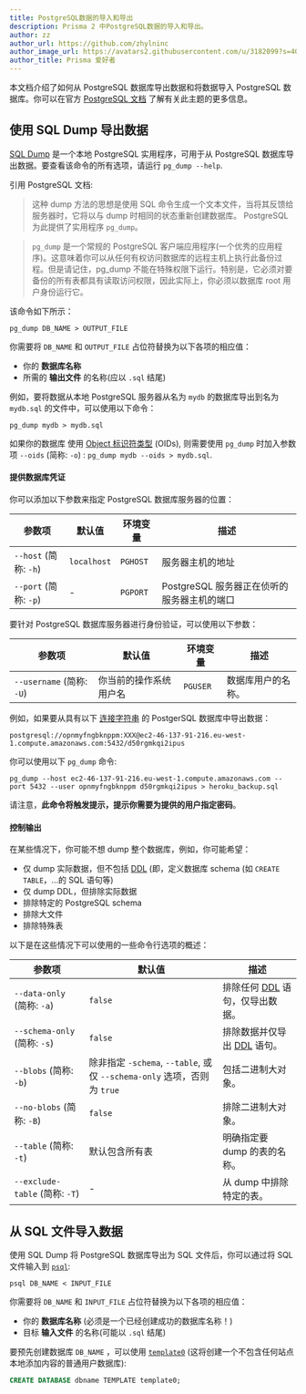 ```yaml
---
title: PostgreSQL数据的导入和导出
description: Prisma 2 中PostgreSQL数据的导入和导出。
author: zz
author_url: https://github.com/zhylninc
author_image_url: https://avatars2.githubusercontent.com/u/3182099?s=400&v=4
author_title: Prisma 爱好者
---
```


本文档介绍了如何从 PostgreSQL 数据库导出数据和将数据导入 PostgreSQL 数据库。你可以在官方 [PostgreSQL 文档](https://www.postgresql.org/docs/9.1/backup-dump.html) 了解有关此主题的更多信息。

## 使用 SQL Dump 导出数据

[SQL Dump](https://www.postgresql.org/docs/9.1/backup-dump.html) 是一个本地 PostgreSQL 实用程序，可用于从 PostgreSQL 数据库导出数据。要查看该命令的所有选项，请运行 `pg_dump --help`.

引用 PostgreSQL 文档:

> 这种 dump 方法的思想是使用 SQL 命令生成一个文本文件，当将其反馈给服务器时，它将以与 dump 时相同的状态重新创建数据库。 PostgreSQL 为此提供了实用程序 `pg_dump`。

> `pg_dump` 是一个常规的 PostgreSQL 客户端应用程序(一个优秀的应用程序)。这意味着你可以从任何有权访问数据库的远程主机上执行此备份过程。但是请记住，pg_dump 不能在特殊权限下运行。特别是，它必须对要备份的所有表都具有读取访问权限，因此实际上，你必须以数据库 root 用户身份运行它。

该命令如下所示：

```psql
pg_dump DB_NAME > OUTPUT_FILE
```

你需要将 `DB_NAME` 和 `OUTPUT_FILE` 占位符替换为以下各项的相应值：

- 你的 **数据库名称**
- 所需的 **输出文件** 的名称(应以 `.sql` 结尾)

例如，要将数据从本地 PostgreSQL 服务器从名为 `mydb` 的数据库导出到名为 `mydb.sql` 的文件中，可以使用以下命令：

```
pg_dump mydb > mydb.sql
```

如果你的数据库 使用 [Object 标识符类型](https://www.postgresql.org/docs/8.1/datatype-oid.html) (OIDs), 则需要使用 `pg_dump` 时加入参数项 `--oids` (简称: `-o`) : `pg_dump mydb --oids > mydb.sql`.

#### 提供数据库凭证

你可以添加以下参数来指定 PostgreSQL 数据库服务器的位置：

| 参数项                | 默认值      | 环境变量 | 描述                                        |
| --------------------- | ----------- | -------- | ------------------------------------------- |
| `--host` (简称: `-h`) | `localhost` | `PGHOST` | 服务器主机的地址                            |
| `--port` (简称: `-p`) | -           | `PGPORT` | PostgreSQL 服务器正在侦听的服务器主机的端口 |

要针对 PostgreSQL 数据库服务器进行身份验证，可以使用以下参数：

| 参数项                    | 默认值                 | 环境变量 | 描述               |
| ------------------------- | ---------------------- | -------- | ------------------ |
| `--username` (简称: `-U`) | 你当前的操作系统用户名 | `PGUSER` | 数据库用户的名称。 |

例如，如果要从具有以下 [连接字符串](../core/connectors/postgresql.md) 的 PostgerSQL 数据库中导出数据：

```
postgresql://opnmyfngbknppm:XXX@ec2-46-137-91-216.eu-west-1.compute.amazonaws.com:5432/d50rgmkqi2ipus
```

你可以使用以下 `pg_dump` 命令:

```
pg_dump --host ec2-46-137-91-216.eu-west-1.compute.amazonaws.com --port 5432 --user opnmyfngbknppm d50rgmkqi2ipus > heroku_backup.sql
```

请注意，**此命令将触发提示，提示你需要为提供的用户指定密码**。

#### 控制输出

在某些情况下，你可能不想 dump 整个数据库，例如，你可能希望：

- 仅 dump 实际数据，但不包括 [DDL](https://www.postgresql.org/docs/8.4/ddl.html) (即，定义数据库 schema (如 `CREATE TABLE`，...的 SQL 语句等)
- 仅 dump DDL，但排除实际数据
- 排除特定的 PostgreSQL schema
- 排除大文件
- 排除特殊表

以下是在这些情况下可以使用的一些命令行选项的概述：

| 参数项                         | 默认值                                                                  | 描述                                                                            |
| ------------------------------ | ----------------------------------------------------------------------- | ------------------------------------------------------------------------------- |
| `--data-only` (简称: `-a`)     | `false`                                                                 | 排除任何 [DDL](https://www.postgresql.org/docs/8.4/ddl.html) 语句，仅导出数据。 |
| `--schema-only` (简称: `-s`)   | `false`                                                                 | 排除数据并仅导出 [DDL](https://www.postgresql.org/docs/8.4/ddl.html) 语句。     |
| `--blobs` (简称: `-b`)         | 除非指定 `-schema`, `--table`, 或仅 `--schema-only` 选项，否则为 `true` | 包括二进制大对象。                                                              |
| `--no-blobs` (简称: `-B`)      | `false`                                                                 | 排除二进制大对象。                                                              |
| `--table` (简称: `-t`)         | 默认包含所有表                                                          | 明确指定要 dump 的表的名称。                                                    |
| `--exclude-table` (简称: `-T`) | -                                                                       | 从 dump 中排除特定的表。                                                        |

## 从 SQL 文件导入数据

使用 SQL Dump 将 PostgreSQL 数据库导出为 SQL 文件后，你可以通过将 SQL 文件输入到 [`psql`](https://www.postgresql.org/docs/9.3/app-psql.html):

```
psql DB_NAME < INPUT_FILE
```

你需要将 `DB_NAME` 和 `INPUT_FILE` 占位符替换为以下各项的相应值：

- 你的 **数据库名称** (必须是一个已经创建成功的数据库名称！)
- 目标 **输入文件** 的名称(可能以 `.sql` 结尾)

要预先创建数据库 `DB_NAME` ，可以使用 [`template0`](https://www.postgresql.org/docs/9.5/manage-ag-templatedbs.html) (这将创建一个不包含任何站点本地添加内容的普通用户数据库):

```sql
CREATE DATABASE dbname TEMPLATE template0;
```
